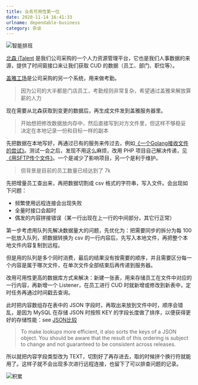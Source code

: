 ```yaml
---
title: 业务可用性第一位
date: 2020-11-14 16:41:33
urlname: dependable-business
category: 杂谈
---
```


![智能排班](https://i.imgtg.com/2022/08/24/K3WPq.png)

<!-- more -->

[北森 iTalent](https://www.italent.cn/) 是我们公司采购的一个人力资源管理平台，它也是我们人事数据的来源，提供了时间窗接口来让我们获取 CUD 的数据（员工、部门、职位等）。

[盖雅工场](https://www.gaiaworks.cn/)是公司采购的另一个系统，用来做考勤。

> 因为公司的大半都是门店员工，考勤规则非常复杂，希望通过盖雅来解放算薪的人力

现在需要从北森获取到变更的数据后，再生成文件发到盖雅服务器里。

> 开始想把修改数据放内存中，然后直接写到对方文件里，但这样不够稳妥
> 决定在本地记录一份和目标一样的副本

先把数据在本地写好，再通过已有的服务来传过去，例如[《一个Golang接收文件的尝试》](/posts/golang-receive-upload-file.html)。测试一会之后，发现不用这么麻烦，改用 PHP 项目自己解决传递，见[《用SFTP传个文件》](/posts/use-sftp-send-file.html)。一个是减少了影响项目，另一个是利于维护。

> 但背景是目前的员工数量已经达到了 7k

先把增量员工查出来，再把数据切割成 csv 格式的字符串，写入文件。会出现如下问题：

- 频繁使用远程连接会出现失败
- 全量时接口会超时
- 偶发的内容拼接错误（某一行出现在上一行的中间部分，其它行正常）

第一步考虑用队列先解决数据量大的问题，先优化为：把需要同步的拆分为每 100 一批放入队列，把数据转换为 csv 的一行内容后，先写入本地文件，再把整个本地文件内容复制到远程。

但是用的队列是多个同时消费，最后的结果没有按需要的顺序，并且需要区分每一个内容是属于哪次文件，在单次文件全部结束后再传递到服务器。

改用可用性更高的数据库方式来解决：新建一张表，用来存储员工在文件中对应的一行内容，再新增一个 Listener，在员工进行 CUD 时就新增或修改到新表中，定时任务再通过时间戳去查询。

此时把内容数组存在表中的 JSON 字段时，再取出来放到文件中时，顺序会错乱，是因为 MySQL 在存储 JSON 时按照 KEY 的字段长度做了排序，以便获得更好的存储性能：see [JSON比较](https://dev.mysql.com/doc/refman/5.7/en/json.html#json-comparison)

> To make lookups more efficient, it also sorts the keys of a JSON object. You should be aware that the result of this ordering is subject to change and not guaranteed to be consistent across releases.

所以就把内容字段类型改为 TEXT，切割好了再存进去，取的时候拼个换行符就能用了。这样子就不会出现多次进行远程连接，也留下了可以排查问题的记录。

![积累](https://i.imgtg.com/2022/08/27/ZFJzL.jpg)
